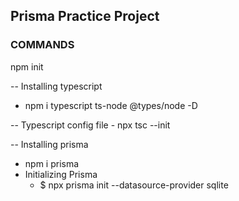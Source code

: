 <!-- Prisma practice project -->

## Prisma Practice Project

### COMMANDS

npm init

-- Installing typescript
   - npm i typescript ts-node @types/node -D

-- Typescript config file
    - npx tsc --init

-- Installing prisma 
   - npm i prisma
- Initializing Prisma
    - $ npx prisma init --datasource-provider sqlite